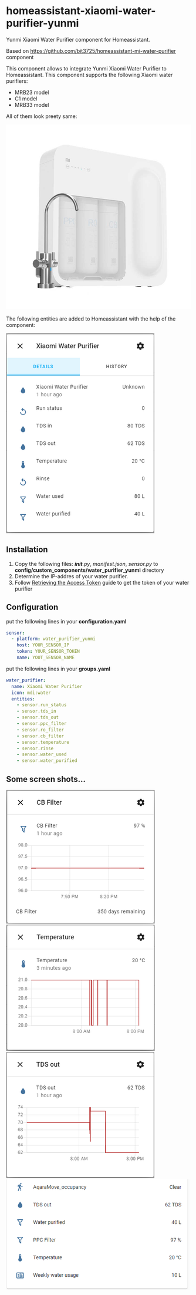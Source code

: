 # homeassistant-xiaomi-water-purifier-yunmi
Yunmi Xiaomi Water Purifier component for Homeassistant.

Based on https://github.com/bit3725/homeassistant-mi-water-purifier component

This component allows to integrate Yunmi Xiaomi Water Purifier to Homeassistant. This component supports the following Xiaomi water purifiers:

- MRB23 model
- C1 model
- MRB33 model

All of them look preety same:

![Screenshot1](https://github.com/dollop80/homeassistant-xiaomi-water-purifier-yunmi/blob/master/images/Xiaomi-C1-MRB33.jpg?raw=true)

The following entities are added to Homeassistant with the help of the component:

![Screenshot1](https://github.com/dollop80/homeassistant-xiaomi-water-purifier-yunmi/blob/master/images/screen1.PNG?raw=true)

## Installation
1. Copy the following files: *__init__.py*, *manifest.json*, *sensor.py* to **config/custom_components/water_purifier_yunmi** directory
2. Determine the IP-addres of your water purifier.
3. Follow [Retrieving the Access Token](https://home-assistant.io/components/vacuum.xiaomi_miio/#retrieving-the-access-token) guide to get the token of your water purifier

## Configuration
put the following lines in your **configuration.yaml**
```yaml
sensor:
  - platform: water_purifier_yunmi
    host: YOUR_SENSOR_IP
    token: YOUR_SENSOR_TOKEN
    name: YOUT_SENSOR_NAME
```

put the following lines in your **groups.yaml**
```yaml
water_purifier:
  name: Xiaomi Water Purifier
  icon: mdi:water
  entities:
    - sensor.run_status
    - sensor.tds_in
    - sensor.tds_out
    - sensor.ppc_filter
    - sensor.ro_filter
    - sensor.cb_filter
    - sensor.temperature
    - sensor.rinse
    - sensor.water_used
    - sensor.water_purified
```

## Some screen shots...

![Screenshot2](https://github.com/dollop80/homeassistant-xiaomi-water-purifier-yunmi/blob/master/images/screen2.PNG?raw=true)
![Screenshot3](https://github.com/dollop80/homeassistant-xiaomi-water-purifier-yunmi/blob/master/images/screen3.PNG?raw=true)
![Screenshot4](https://github.com/dollop80/homeassistant-xiaomi-water-purifier-yunmi/blob/master/images/screen4.PNG?raw=true)
![Screenshot5](https://github.com/dollop80/homeassistant-xiaomi-water-purifier-yunmi/blob/master/images/screen5.PNG?raw=true)